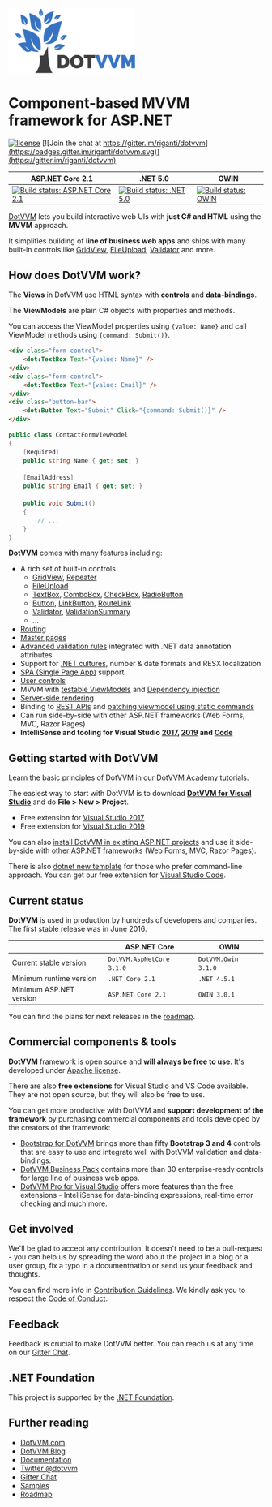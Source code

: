 <img src="./logo.svg" width="250px" />

Component-based MVVM framework for ASP.NET
==================

[![license](https://img.shields.io/github/license/riganti/dotvvm.svg?maxAge=2592000?style=plastic)]()
[![Join the chat at https://gitter.im/riganti/dotvvm](https://badges.gitter.im/riganti/dotvvm.svg)](https://gitter.im/riganti/dotvvm)

| ASP.NET Core 2.1          | .NET 5.0                  | OWIN                |
|---------------------------|---------------------------|---------------------|
| [![Build status: ASP.NET Core 2.1](https://dev.azure.com/rigantitfs/DotVVM/_apis/build/status/CI/%5B2.1.0%5D%20DotVVM%20Framework%20-%20AspNet%20Core)](https://dev.azure.com/rigantitfs/DotVVM/_build/latest?definitionId=122) | [![Build status: .NET 5.0](https://dev.azure.com/rigantitfs/DotVVM/_apis/build/status/CI/%5B2.1.0%5D%20DotVVM%20Framework%20-%20AspNet%20Core%20Latest)](https://dev.azure.com/rigantitfs/DotVVM/_build/latest?definitionId=208) | [![Build status: OWIN](https://dev.azure.com/rigantitfs/DotVVM/_apis/build/status/CI/%5B2.1.0%5D%20DotVVM%20Framework%20-%20Owin)](https://dev.azure.com/rigantitfs/DotVVM/_build/latest?definitionId=181) | 

[DotVVM](https://www.dotvvm.com) lets you build interactive web UIs with **just C# and HTML** using the **MVVM** approach. 

It simplifies building of **line of business web apps** and ships with many built-in controls like [GridView](https://www.dotvvm.com/docs/controls/builtin/GridView/latest), [FileUpload](https://www.dotvvm.com/docs/controls/builtin/FileUpload/latest), [Validator](https://www.dotvvm.com/docs/controls/builtin/Validator/latest) and more. 

## How does DotVVM work?

The **Views** in DotVVM use HTML syntax with __controls__ and __data-bindings__.

The **ViewModels** are plain C# objects with properties and methods. 

You can access the ViewModel properties using `{value: Name}` and call ViewModel methods using `{command: Submit()}`.

```html
<div class="form-control">
    <dot:TextBox Text="{value: Name}" />
</div>
<div class="form-control">
    <dot:TextBox Text="{value: Email}" />
</div>
<div class="button-bar">
    <dot:Button Text="Submit" Click="{command: Submit()}" />
</div>
```

```C#
public class ContactFormViewModel
{
    [Required]
    public string Name { get; set; }

    [EmailAddress]
    public string Email { get; set; }

    public void Submit()
    {
        // ...
    }
}
```

**DotVVM** comes with many features including:

* A rich set of built-in controls
    + [GridView](https://www.dotvvm.com/docs/controls/builtin/GridView/latest), [Repeater](https://www.dotvvm.com/docs/controls/builtin/Repeater/latest)
    + [FileUpload](https://www.dotvvm.com/docs/controls/builtin/FileUpload/latest)
    + [TextBox](https://www.dotvvm.com/docs/controls/builtin/TextBox/latest), [ComboBox](https://www.dotvvm.com/docs/controls/builtin/ComboBox/latest), [CheckBox](https://www.dotvvm.com/docs/controls/builtin/CheckBox/latest), [RadioButton](https://www.dotvvm.com/docs/controls/builtin/RadioButton/latest)
    + [Button](https://www.dotvvm.com/docs/controls/builtin/Button/latest), [LinkButton](https://www.dotvvm.com/docs/controls/builtin/LinkButton/latest), [RouteLink](https://www.dotvvm.com/docs/controls/builtin/RouteLink/latest)
    + [Validator](https://www.dotvvm.com/docs/controls/builtin/Validator/latest), [ValidationSummary](https://www.dotvvm.com/docs/controls/builtin/ValidationSummary/latest)
    + ...
* [Routing](https://www.dotvvm.com/docs/tutorials/basics-routing/latest)
* [Master pages](https://www.dotvvm.com/docs/tutorials/basics-master-pages/latest)
* [Advanced validation rules](https://www.dotvvm.com/docs/tutorials/basics-validation/latest) integrated with .NET data annotation attributes
* Support for [.NET cultures](https://www.dotvvm.com/docs/tutorials/basics-globalization/latest), number & date formats and RESX localization
* [SPA (Single Page App)](https://www.dotvvm.com/docs/tutorials/basics-single-page-applications-spa/latest) support
* [User controls](https://www.dotvvm.com/docs/tutorials/control-development-introduction/latest)
* MVVM with [testable ViewModels](https://www.dotvvm.com/docs/tutorials/advanced-testing-viewmodels/latest) and [Dependency injection](https://www.dotvvm.com/docs/tutorials/advanced-ioc-di-container/latest)
* [Server-side rendering](https://www.dotvvm.com/docs/tutorials/basics-server-side-html-generation/latest)
* Binding to [REST APIs](https://www.dotvvm.com/docs/tutorials/basics-rest-api-bindings/latest) and [patching viewmodel using static commands](https://www.dotvvm.com/docs/tutorials/basics-static-command-services/latest)
* Can run side-by-side with other ASP.NET frameworks (Web Forms, MVC, Razor Pages)
* **IntelliSense and tooling for Visual Studio [2017](https://marketplace.visualstudio.com/items?itemName=TomasHerceg.DotVVMforVisualStudio-17892), [2019](https://marketplace.visualstudio.com/items?itemName=TomasHerceg.DotVVM-VSExtension2019) and [Code](https://marketplace.visualstudio.com/items?itemName=TomasHerceg.dotvvm-vscode)**

## Getting started with DotVVM

Learn the basic principles of DotVVM in our [DotVVM Academy](https://academy.dotvvm.com) tutorials.

The easiest way to start with DotVVM is to download **[DotVVM for Visual Studio](https://www.dotvvm.com/landing/dotvvm-for-visual-studio-extension)** and do **File > New > Project**.

* Free extension for [Visual Studio 2017](https://marketplace.visualstudio.com/items?itemName=TomasHerceg.DotVVMforVisualStudio-17892)
* Free extension for [Visual Studio 2019](https://marketplace.visualstudio.com/items?itemName=TomasHerceg.DotVVM-VSExtension2019)

You can also [install DotVVM in existing ASP.NET projects](https://www.dotvvm.com/docs/tutorials/how-to-start-existing-app/latest) and use it side-by-side with other ASP.NET frameworks (Web Forms, MVC, Razor Pages).

There is also [dotnet new template](https://www.dotvvm.com/docs/tutorials/how-to-start-command-line/latest) for those who prefer command-line approach. You can get our free extension for [Visual Studio Code](https://marketplace.visualstudio.com/items?itemName=TomasHerceg.dotvvm-vscode).

## Current status

**DotVVM** is used in production by hundreds of developers and companies. The first stable release was in June 2016.

|                         | ASP.NET Core                | OWIN                  |
|-------------------------|-----------------------------|-----------------------|
| Current stable version  | `DotVVM.AspNetCore 3.1.0`   | `DotVVM.Owin 3.1.0`   |
| Minimum runtime version | `.NET Core 2.1`             | `.NET 4.5.1`          | 
| Minimum ASP.NET version | `ASP.NET Core 2.1`          | `OWIN 3.0.1`          |

You can find the plans for next releases in the [roadmap](roadmap.md).

## Commercial components & tools

**DotVVM** framework is open source and **will always be free to use**. It's developed under [Apache license]().

There are also **free extensions** for Visual Studio and VS Code available. They are not open source, but they will also be free to use.

You can get more productive with DotVVM and **support development of the framework** by purchasing commercial components and tools developed by the creators of the framework: 

* [Bootstrap for DotVVM](https://www.dotvvm.com/landing/bootstrap-for-dotvvm) brings more than fifty **Bootstrap 3 and 4** controls that are easy to use and integrate well with DotVVM validation and data-bindings.
* [DotVVM Business Pack](https://www.dotvvm.com/landing/business-pack) contains more than 30 enterprise-ready controls for large line of business web apps.
* [DotVVM Pro for Visual Studio](https://www.dotvvm.com/landing/dotvvm-for-visual-studio-professional-extension) offers more features than the free extensions - IntelliSense for data-binding expressions, real-time error checking and much more.

## Get involved

We'll be glad to accept any contribution. It doesn't need to be a pull-request - you can help us by spreading the word about the project in a blog or a user group, fix a typo in a documentnation or send us your feedback and thoughts.

You can find more info in [Contribution Guidelines](contributing.md). We kindly ask you to respect the [Code of Conduct](code-of-conduct.md). 

## Feedback

Feedback is crucial to make DotVVM better. You can reach us at any time on our [Gitter Chat](https://gitter.im/riganti/dotvvm).

## .NET Foundation

This project is supported by the [.NET Foundation](https://dotnetfoundation.org).

## Further reading

* [DotVVM.com](https://www.dotvvm.com)
* [DotVVM Blog](https://www.dotvvm.com/blog)
* [Documentation](https://www.dotvvm.com/docs)
* [Twitter @dotvvm](https://twitter.com/dotvvm)
* [Gitter Chat](https://gitter.im/riganti/dotvvm)
* [Samples](https://github.com/search?q=topic%3Adotvvm-sample+org%3Ariganti&type=Repositories)
* [Roadmap](https://github.com/riganti/dotvvm/blob/master/roadmap.md)
